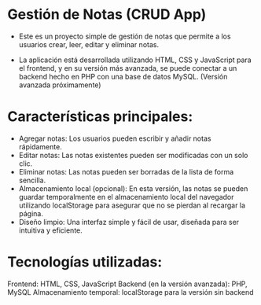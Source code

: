# Gestión de Notas (CRUD App)
- Este es un proyecto simple de gestión de notas que permite a los usuarios crear, leer, editar y eliminar notas. 

- La aplicación está desarrollada utilizando HTML, CSS y JavaScript para el frontend, y en su versión más avanzada, se puede conectar a un backend hecho en PHP con una base de datos MySQL. (Versión avanzada próximamente)

# Características principales:
- Agregar notas: Los usuarios pueden escribir y añadir notas rápidamente.
- Editar notas: Las notas existentes pueden ser modificadas con un solo clic.
- Eliminar notas: Las notas pueden ser borradas de la lista de forma sencilla.
- Almacenamiento local (opcional): En esta versión, las notas se pueden guardar temporalmente en el almacenamiento local del navegador utilizando localStorage para asegurar que no se pierdan al recargar la página.
- Diseño limpio: Una interfaz simple y fácil de usar, diseñada para ser intuitiva y eficiente.

# Tecnologías utilizadas:
Frontend: HTML, CSS, JavaScript
Backend (en la versión avanzada): PHP, MySQL
Almacenamiento temporal: localStorage para la versión sin backend